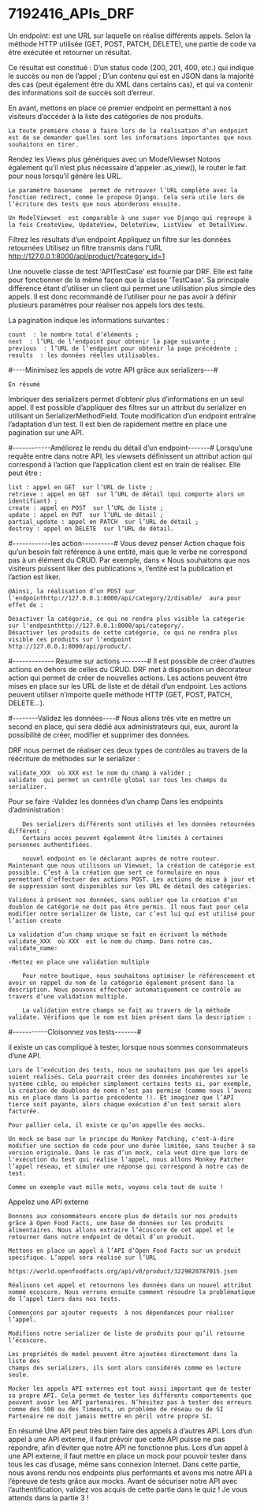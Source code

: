 # 7192416_APIs_DRF
Un endpoint:
    est une URL sur laquelle on réalise différents appels. Selon la méthode HTTP utilisée 
    (GET, POST, PATCH, DELETE), une partie de code va être exécutée et retourner un résultat.

Ce résultat est constitué :
    D’un status code (200, 201, 400, etc.) qui indique le succès ou non de l’appel ;
    D’un contenu qui est en JSON dans la majorité des cas (peut également être du XML dans certains cas),
    et qui va contenir des informations soit de succès soit d’erreur.

En avant, mettons en place ce premier endpoint en permettant à nos visiteurs d’accéder à la liste des catégories de nos produits.

    La toute première chose à faire lors de la réalisation d’un endpoint est de se demander quelles sont les informations importantes que nous souhaitons en tirer.

Rendez les Views plus génériques avec un ModelViewset
    Notons également qu’il n’est plus nécessaire d'appeler  .as_view(), le router le fait pour nous lorsqu’il génère les URL.

    Le paramètre basename  permet de retrouver l’URL complète avec la fonction redirect, comme le propose Django. Cela sera utile lors de l’écriture des tests que nous aborderons ensuite.

    Un ModelViewset  est comparable à une super vue Django qui regroupe à la fois CreateView, UpdateView, DeleteView, ListView  et DetailView.

Filtrez les résultats d’un endpoint
    Appliquez un filtre sur les données retournées
    Utilisez un filtre transmis dans l’URL
        http://127.0.0.1:8000/api/product/?category_id=1


Une nouvelle classe de test 'APITestCase'  est fournie par DRF. Elle est faite pour fonctionner de la   même façon que la classe 'TestCase'. Sa principale différence étant d’utiliser un client qui permet une utilisation plus simple des appels. Il est donc recommandé de l’utiliser pour ne pas avoir à définir plusieurs paramètres pour réaliser nos appels lors des tests.


La pagination indique les informations suivantes :

    count  : le nombre total d’éléments ;
    next  : l’URL de l’endpoint pour obtenir la page suivante ;
    previous  : l’URL de l’endpoint pour obtenir la page précédente ;
    results  : les données réelles utilisables.

#----Minimisez les appels de votre API grâce aux serializers---#

    En résumé
Imbriquer des serializers permet d’obtenir plus d’informations en un seul appel.
Il est possible d’appliquer des filtres sur un attribut du serializer en utilisant un SerializerMethodField.
Toute modification d’un endpoint entraîne l’adaptation d’un test.
Il est bien de rapidement mettre en place une pagination sur une API.

#------------Améliorez le rendu du détail d’un endpoint-------#
Lorsqu’une requête entre dans notre API, les viewsets définissent un attribut action  qui correspond à l’action que l’application client est en train de réaliser. Elle peut être :

    list : appel en GET  sur l’URL de liste ;
    retrieve : appel en GET  sur l’URL de détail (qui comporte alors un identifiant) ;
    create : appel en POST  sur l’URL de liste ;
    update : appel en PUT  sur l’URL de détail ;
    partial_update : appel en PATCH  sur l’URL de détail ;
    destroy : appel en DELETE  sur l’URL de détail.

#------------les action----------#
    Vous devez penser Action chaque fois qu’un besoin fait référence à une entité, mais que le verbe ne correspond pas à un élément du CRUD. Par exemple, dans « Nous souhaitons que nos visiteurs puissent liker des publications », l’entité est la publication et l’action est liker.

    @Ainsi, la réalisation d’un POST sur l'endpointhttp://127.0.0.1:8000/api/category/2/disable/  aura pour effet de :

    Désactiver la catégorie, ce qui ne rendra plus visible la catégorie sur l'endpointhttp://127.0.0.1:8000/api/category/.
    Désactiver les produits de cette catégorie, ce qui ne rendra plus visible ces produits sur l'endpoint http://127.0.0.1:8000/api/product/.

#------------- Resume sur actions --------#
    Il est possible de créer d’autres actions en dehors de celles du CRUD.
DRF met à disposition un décorateur action  qui permet de créer de nouvelles actions.
Les actions peuvent être mises en place sur les URL de liste et de détail d’un endpoint.
Les actions peuvent utiliser n’importe quelle méthode HTTP (GET, POST, PATCH, DELETE…).

#--------Validez les données----#
 Nous allons très vite en mettre un second en place, qui sera dédié aux administrateurs qui, eux, auront la possibilité de créer, modifier et supprimer des données.

DRF nous permet de réaliser ces deux types de contrôles au travers de la réécriture de méthodes sur le serializer :

    validate_XXX  où XXX est le nom du champ à valider ;
    validate  qui permet un contrôle global sur tous les champs du serializer.
Pour se faire
    -Validez les données d’un champ
    Dans les endpoints d’administration :

        Des serializers différents sont utilisés et les données retournées diffèrent ;
        Certains accès peuvent également être limités à certaines personnes authentifiées. 

        nouvel endpoint en le déclarant auprès de notre routeur.
    Maintenant que nous utilisons un Viewset, la création de catégorie est possible. C’est à la création que sert ce formulaire en nous permettant d'effectuer des actions POST. Les actions de mise à jour et de suppression sont disponibles sur les URL de détail des catégories.

    Validons à présent nos données, sans oublier que la création d’un doublon de catégorie ne doit pas être permis. Il nous faut pour cela modifier notre serializer de liste, car c’est lui qui est utilisé pour l’action create 

    La validation d’un champ unique se fait en écrivant la méthode validate_XXX  où XXX  est le nom du champ. Dans notre cas, validate_name:

    -Mettez en place une validation multiple
    
        Pour notre boutique, nous souhaitons optimiser le référencement et avoir un rappel du nom de la catégorie également présent dans la description. Nous pouvons effectuer automatiquement ce contrôle au travers d’une validation multiple.

        La validation entre champs se fait au travers de la méthode validate. Vérifions que le nom est bien présent dans la description :


#-----------Cloisonnez vos tests-------#

il existe un cas compliqué à tester, lorsque nous sommes consommateurs d’une API.

    Lors de l’exécution des tests, nous ne souhaitons pas que les appels soient réalisés. Cela pourrait créer des données incohérentes sur le système cible, ou empêcher simplement certains tests si, par exemple, la création de doublons de noms n’est pas permise (comme nous l’avons mis en place dans la partie précédente !). Et imaginez que l’API tierce soit payante, alors chaque exécution d’un test serait alors facturée.

    Pour pallier cela, il existe ce qu’on appelle des mocks.

    Un mock se base sur le principe du Monkey Patching, c'est-à-dire modifier une section de code pour une durée limitée, sans toucher à sa version originale. Dans le cas d’un mock, cela veut dire que lors de l'exécution du test qui réalise l’appel, nous allons Monkey Patcher l’appel réseau, et simuler une réponse qui correspond à notre cas de test.

    Comme un exemple vaut mille mots, voyons cela tout de suite !

Appelez une API externe

    Donnons aux consommateurs encore plus de détails sur nos produits grâce à Open Food Facts, une base de données sur les produits alimentaires. Nous allons extraire l’écoscore de cet appel et le retourner dans notre endpoint de détail d’un produit.

    Mettons en place un appel à l’API d’Open Food Facts sur un produit spécifique. L’appel sera réalisé sur l’URL

    https://world.openfoodfacts.org/api/v0/product/3229820787015.json

    Réalisons cet appel et retournons les données dans un nouvel attribut nommé ecoscore. Nous verrons ensuite comment résoudre la problématique de l’appel tiers dans nos tests.

    Commençons par ajouter requests  à nos dépendances pour réaliser l’appel.

    Modifions notre serializer de liste de produits pour qu’il retourne l’écoscore.

    Les propriétés de model peuvent être ajoutées directement dans la liste des 
    champs des serializers, ils sont alors considérés comme en lecture seule.

    Mocker les appels API externes est tout aussi important que de tester sa propre API. Cela permet de tester les différents comportements que peuvent avoir les API partenaires. N’hésitez pas à tester des erreurs comme des 500 ou des Timeouts, un problème de réseau ou de SI Partenaire ne doit jamais mettre en péril votre propre SI.
    
En résumé
    Une API peut très bien faire des appels à d’autres API.
    Lors d’un appel à une API externe, il faut prévoir que cette API puisse ne pas répondre, afin d’éviter que notre API ne fonctionne plus.
    Lors d’un appel à une API externe, il faut mettre en place un mock pour pouvoir tester dans tous les cas d’usage, même sans connexion Internet.
    Dans cette partie, nous avons rendu nos endpoints plus performants et avons mis notre API à l’épreuve de tests grâce aux mocks. Avant de sécuriser notre API avec l’authentification, validez vos acquis de cette partie dans le quiz ! Je vous attends dans la partie 3 !